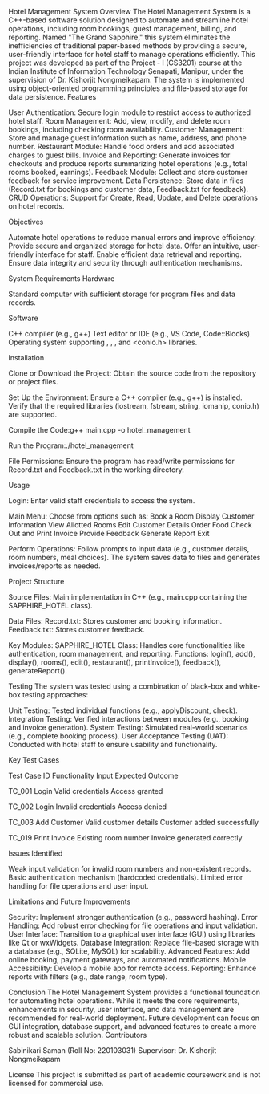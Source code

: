 Hotel Management System
Overview
The Hotel Management System is a C++-based software solution designed to automate and streamline hotel operations, including room bookings, guest management, billing, and reporting. Named "The Grand Sapphire," this system eliminates the inefficiencies of traditional paper-based methods by providing a secure, user-friendly interface for hotel staff to manage operations efficiently.
This project was developed as part of the Project - I (CS3201) course at the Indian Institute of Information Technology Senapati, Manipur, under the supervision of Dr. Kishorjit Nongmeikapam. The system is implemented using object-oriented programming principles and file-based storage for data persistence.
Features

User Authentication: Secure login module to restrict access to authorized hotel staff.
Room Management: Add, view, modify, and delete room bookings, including checking room availability.
Customer Management: Store and manage guest information such as name, address, and phone number.
Restaurant Module: Handle food orders and add associated charges to guest bills.
Invoice and Reporting: Generate invoices for checkouts and produce reports summarizing hotel operations (e.g., total rooms booked, earnings).
Feedback Module: Collect and store customer feedback for service improvement.
Data Persistence: Store data in files (Record.txt for bookings and customer data, Feedback.txt for feedback).
CRUD Operations: Support for Create, Read, Update, and Delete operations on hotel records.

Objectives

Automate hotel operations to reduce manual errors and improve efficiency.
Provide secure and organized storage for hotel data.
Offer an intuitive, user-friendly interface for staff.
Enable efficient data retrieval and reporting.
Ensure data integrity and security through authentication mechanisms.

System Requirements
Hardware

Standard computer with sufficient storage for program files and data records.

Software

C++ compiler (e.g., g++)
Text editor or IDE (e.g., VS Code, Code::Blocks)
Operating system supporting <iostream>, <fstream>, <string>, and <conio.h> libraries.

Installation

Clone or Download the Project:
Obtain the source code from the repository or project files.


Set Up the Environment:
Ensure a C++ compiler (e.g., g++) is installed.
Verify that the required libraries (iostream, fstream, string, iomanip, conio.h) are supported.


Compile the Code:g++ main.cpp -o hotel_management


Run the Program:./hotel_management


File Permissions:
Ensure the program has read/write permissions for Record.txt and Feedback.txt in the working directory.



Usage

Login:
Enter valid staff credentials to access the system.


Main Menu:
Choose from options such as:
Book a Room
Display Customer Information
View Allotted Rooms
Edit Customer Details
Order Food
Check Out and Print Invoice
Provide Feedback
Generate Report
Exit




Perform Operations:
Follow prompts to input data (e.g., customer details, room numbers, meal choices).
The system saves data to files and generates invoices/reports as needed.



Project Structure

Source Files:
Main implementation in C++ (e.g., main.cpp containing the SAPPHIRE_HOTEL class).


Data Files:
Record.txt: Stores customer and booking information.
Feedback.txt: Stores customer feedback.


Key Modules:
SAPPHIRE_HOTEL Class: Handles core functionalities like authentication, room management, and reporting.
Functions: login(), add(), display(), rooms(), edit(), restaurant(), printInvoice(), feedback(), generateReport().



Testing
The system was tested using a combination of black-box and white-box testing approaches:

Unit Testing: Tested individual functions (e.g., applyDiscount, check).
Integration Testing: Verified interactions between modules (e.g., booking and invoice generation).
System Testing: Simulated real-world scenarios (e.g., complete booking process).
User Acceptance Testing (UAT): Conducted with hotel staff to ensure usability and functionality.

Key Test Cases



Test Case ID
Functionality
Input
Expected Outcome



TC_001
Login
Valid credentials
Access granted


TC_002
Login
Invalid credentials
Access denied


TC_003
Add Customer
Valid customer details
Customer added successfully


TC_019
Print Invoice
Existing room number
Invoice generated correctly


Issues Identified

Weak input validation for invalid room numbers and non-existent records.
Basic authentication mechanism (hardcoded credentials).
Limited error handling for file operations and user input.

Limitations and Future Improvements

Security: Implement stronger authentication (e.g., password hashing).
Error Handling: Add robust error checking for file operations and input validation.
User Interface: Transition to a graphical user interface (GUI) using libraries like Qt or wxWidgets.
Database Integration: Replace file-based storage with a database (e.g., SQLite, MySQL) for scalability.
Advanced Features: Add online booking, payment gateways, and automated notifications.
Mobile Accessibility: Develop a mobile app for remote access.
Reporting: Enhance reports with filters (e.g., date range, room type).

Conclusion
The Hotel Management System provides a functional foundation for automating hotel operations. While it meets the core requirements, enhancements in security, user interface, and data management are recommended for real-world deployment. Future development can focus on GUI integration, database support, and advanced features to create a more robust and scalable solution.
Contributors

Sabinikari Saman (Roll No: 220103031)
Supervisor: Dr. Kishorjit Nongmeikapam

License
This project is submitted as part of academic coursework and is not licensed for commercial use.
